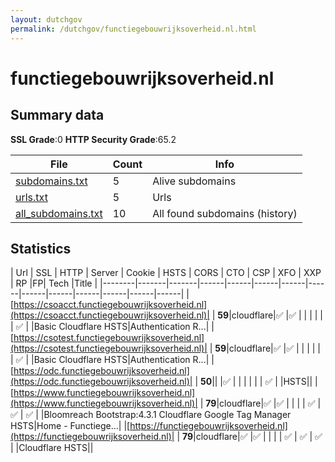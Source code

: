 ```yaml
---
layout: dutchgov
permalink: /dutchgov/functiegebouwrijksoverheid.nl.html
---
```



# functiegebouwrijksoverheid.nl
## Summary data


**SSL Grade**:0
**HTTP Security Grade**:65.2


| File       | Count | Info |
|------------|-------|------|
|[subdomains.txt](/data/functiegebouwrijksoverheid.nl/subdomains.txt)|5|Alive subdomains|
|[urls.txt](/data/functiegebouwrijksoverheid.nl/urls.txt)|5|Urls|
|[all_subdomains.txt](/data/functiegebouwrijksoverheid.nl/all_subdomains.txt)|10|All found subdomains (history)|


## Statistics


| Url | SSL | HTTP | Server | Cookie | HSTS | CORS | CTO | CSP | XFO | XXP | RP |FP| Tech |Title |
|--------|-------|-------|------|------|------|------|------|------|------|------|------|------|------|
|[https://csoacct.functiegebouwrijksoverheid.nl](https://csoacct.functiegebouwrijksoverheid.nl)| | **59**|cloudflare|:white_check_mark: |:white_check_mark: | | | | | | :white_check_mark: | |Basic Cloudflare HSTS|Authentication R...|
|[https://csotest.functiegebouwrijksoverheid.nl](https://csotest.functiegebouwrijksoverheid.nl)| | **59**|cloudflare|:white_check_mark: |:white_check_mark: | | | | | | :white_check_mark: | |Basic Cloudflare HSTS|Authentication R...|
|[https://odc.functiegebouwrijksoverheid.nl](https://odc.functiegebouwrijksoverheid.nl)| | **50**|| |:white_check_mark: | | | | | | :white_check_mark: | |HSTS||
|[https://www.functiegebouwrijksoverheid.nl](https://www.functiegebouwrijksoverheid.nl)| | **79**|cloudflare|:white_check_mark: |:white_check_mark: | | | | :white_check_mark: | :white_check_mark: | :white_check_mark: | |Bloomreach Bootstrap:4.3.1 Cloudflare Google Tag Manager HSTS|Home - Functiege...|
|[https://functiegebouwrijksoverheid.nl](https://functiegebouwrijksoverheid.nl)| | **79**|cloudflare|:white_check_mark: |:white_check_mark: | | | | :white_check_mark: | :white_check_mark: | :white_check_mark: | |Cloudflare HSTS||